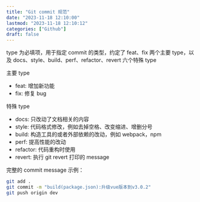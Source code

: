 ```yaml
---
title: "Git commit 规范"
date: "2023-11-18 12:10:00"
lastmod: "2023-11-18 12:10:12"
categories: ["Github"]
draft: false
---
```


type 为必填项，用于指定 commit 的类型，约定了 feat、fix 两个主要 type，以及 docs、style、build、perf、refactor、revert 六个特殊 type

主要 type

-   feat: 增加新功能
-   fix: 修复 bug

特殊 type

-   docs:     只改动了文档相关的内容
-   style:    代码格式修改，例如去掉空格、改变缩进、增删分号
-   build:    构造工具的或者外部依赖的改动，例如 webpack，npm
-   perf:     提高性能的改动
-   refactor: 代码重构时使用
-   revert:   执行 git revert 打印的 message

完整的 commit message 示例：

```bash
git add .
git commit -m "build(package.json):升级vue版本到v3.0.2"
git push origin dev
```